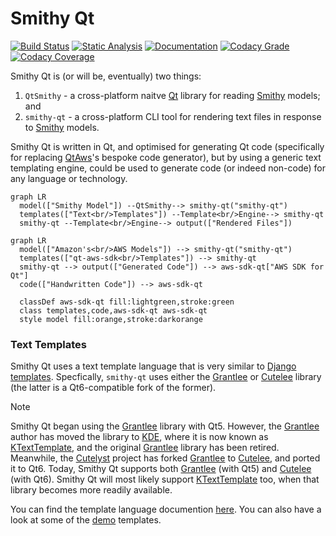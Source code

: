 <!-- SPDX-FileCopyrightText: 2013-2024 Paul Colby <git@colby.id.au> -->
<!-- SPDX-License-Identifier: LGPL-3.0-or-later -->
# Smithy Qt

[![Build Status](https://github.com/pcolby/smithy-qt/actions/workflows/build.yaml/badge.svg?branch=main)](
  https://github.com/pcolby/smithy-qt/actions/workflows/build.yaml?query=branch%3Amain)
[![Static Analysis](https://github.com/pcolby/smithy-qt/actions/workflows/static.yaml/badge.svg?branch=main)](
  https://github.com/pcolby/smithy-qt/actions/workflows/static.yaml?query=branch%3Amain)
[![Documentation](https://github.com/pcolby/smithy-qt/actions/workflows/docs.yaml/badge.svg?branch=main)](
  https://github.com/pcolby/smithy-qt/actions/workflows/docs.yaml?query=branch%3Amain)
[![Codacy Grade](https://app.codacy.com/project/badge/Grade/ca79f90b9ef249b389c980d93fa25d9d)](
  https://app.codacy.com/gh/pcolby/smithy-qt/dashboard)
[![Codacy Coverage](https://app.codacy.com/project/badge/Coverage/ca79f90b9ef249b389c980d93fa25d9d)](
  https://app.codacy.com/gh/pcolby/smithy-qt/dashboard)

Smithy Qt is (or will be, eventually) two things:

1. `QtSmithy` - a cross-platform naitve [Qt] library for reading [Smithy] models; and
2. `smithy-qt` - a cross-platform CLI tool for rendering text files in response to [Smithy] models.

Smithy Qt is written in Qt, and optimised for generating Qt code (specifically for replacing
[QtAws]'s bespoke code generator), but by using a generic text templating engine, could be
used to generate code (or indeed non-code) for any language or technology.

```mermaid
graph LR
  model(["Smithy Model"]) --QtSmithy--> smithy-qt("smithy-qt")
  templates(["Text<br/>Templates"]) --Template<br/>Engine--> smithy-qt
  smithy-qt --Template<br/>Engine--> output(["Rendered Files"])
```

```mermaid
graph LR
  model(["Amazon's<br/>AWS Models"]) --> smithy-qt("smithy-qt")
  templates(["qt-aws-sdk<br/>Templates"]) --> smithy-qt
  smithy-qt --> output(["Generated Code"]) --> aws-sdk-qt["AWS SDK for Qt"]
  code(["Handwritten Code"]) --> aws-sdk-qt

  classDef aws-sdk-qt fill:lightgreen,stroke:green
  class templates,code,aws-sdk-qt aws-sdk-qt
  style model fill:orange,stroke:darkorange
```

### Text Templates

Smithy Qt uses a text template language that is very similar to [Django templates]. Specfically, `smithy-qt` uses either
the [Grantlee] or [Cutelee] library (the latter is a Qt6-compatible fork of the former).

> [!NOTE]
> Smithy Qt began using the [Grantlee] library with Qt5. However, the [Grantlee] author has moved the library to [KDE],
> where it is now known as [KTextTemplate], and the original [Grantlee] library has been retired. Meanwhile, the
> [Cutelyst] project has forked [Grantlee] to [Cutelee], and ported it to Qt6. Today, Smithy Qt supports both [Grantlee]
> (with Qt5) and [Cutelee] (with Qt6). Smithy Qt will most likely support [KTextTemplate] too, when that library becomes
> more readily available.

You can find the template language documention [here](https://pcolby.github.io/cutelee/for_themers.html). You can also
have a look at some of the [demo](demo) templates.

[CMake]:            https://cmake.org/ "CMake"
[Cutelee]:          https://github.com/cutelyst/cutelee "The Cutelee Libraries"
[Cutelyst]:         https://cutelyst.org/ "Cutelyst! The Qt Web Framework"
[Django templates]: https://docs.djangoproject.com/en/5.0/ref/templates/ "Django Templates"
[Grantlee]:         https://github.com/steveire/grantlee "The Grantlee Libraries"
[KDE]:              https://kde.org/ "KDE Community"
[KTextTemplate]:    https://invent.kde.org/frameworks/ktexttemplate "The KTextTemplate Library"
[Qt]:               https://www.qt.io/ "Qt cross-platform application development framework"
[QtAws]:            https://github.com/pcolby/aws-sdk-qt "AWS SDK for Qt"
[Smithy]:           https://smithy.io/ "Smithy language for defining services and SDKs"
